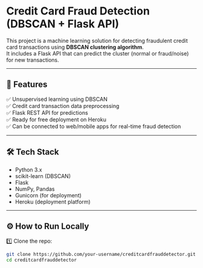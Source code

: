 # Credit Card Fraud Detection (DBSCAN + Flask API)

This project is a machine learning solution for detecting fraudulent credit card transactions using **DBSCAN clustering algorithm**.  
It includes a Flask API that can predict the cluster (normal or fraud/noise) for new transactions.

---

## 🚀 Features

✅ Unsupervised learning using DBSCAN  
✅ Credit card transaction data preprocessing  
✅ Flask REST API for predictions  
✅ Ready for free deployment on Heroku  
✅ Can be connected to web/mobile apps for real-time fraud detection  

---

## 🛠 Tech Stack

- Python 3.x
- scikit-learn (DBSCAN)
- Flask
- NumPy, Pandas
- Gunicorn (for deployment)
- Heroku (deployment platform)

---

## ⚙️ How to Run Locally

1️⃣ Clone the repo:
```bash
git clone https://github.com/your-username/creditcardfrauddetector.git
cd creditcardfrauddetector
